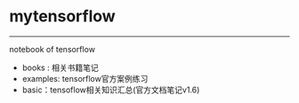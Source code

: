 # mytensorflow
----
notebook of tensorflow
- books : 相关书籍笔记
- examples: tensorflow官方案例练习
- basic：tensoflow相关知识汇总(官方文档笔记v1.6)
